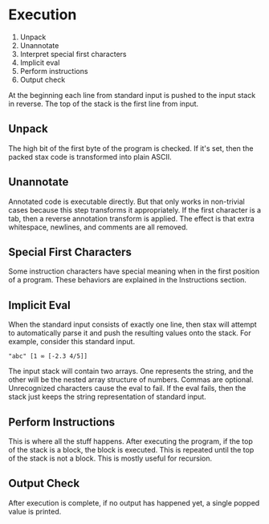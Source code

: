 # Execution

1. Unpack
2. Unannotate
3. Interpret special first characters
4. Implicit eval
5. Perform instructions
6. Output check

At the beginning each line from standard input is pushed to the input stack in reverse.  The top of the stack is the first line from input.

## Unpack
The high bit of the first byte of the program is checked.  If it's set, then the packed stax code is transformed into plain ASCII.

## Unannotate
Annotated code is executable directly.  But that only works in non-trivial cases because this step transforms it appropriately.  If the first character is a tab, then a reverse annotation transform is applied.  The effect is that extra whitespace, newlines, and comments are all removed.

## Special First Characters
Some instruction characters have special meaning when in the first position of a program.  These behaviors are explained in the Instructions section.

## Implicit Eval
When the standard input consists of exactly one line, then stax will attempt to automatically parse it and push the resulting values onto the stack.  For example, consider this standard input.

    "abc" [1 ∞ [-2.3 4/5]]

The input stack will contain two arrays.  One represents the string, and the other will be the nested array structure of numbers.  Commas are optional.  Unrecognized characters cause the eval to fail.  If the eval fails, then the stack just keeps the string representation of standard input.

## Perform Instructions
This is where all the stuff happens.  After executing the program, if the top of the stack is a block, the block is executed.  This is repeated until the top of the stack is not a block.  This is mostly useful for recursion.

## Output Check
After execution is complete, if no output has happened yet, a single popped value is printed.
